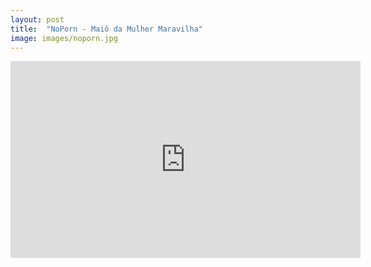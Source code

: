 ```yaml
---
layout: post
title:  "NoPorn - Maiô da Mulher Maravilha"
image: images/noporn.jpg
---
```


<div class="video-container">
    <iframe width="560" height="315" src="https://www.youtube.com/embed/lIzAz2aK3SE?controls=1" frameborder="0" allow="accelerometer; autoplay; encrypted-media; gyroscope; picture-in-picture" allowfullscreen></iframe>
</div>
